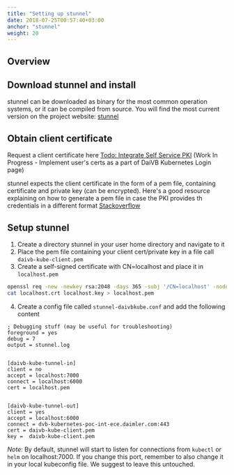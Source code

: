 ```yaml
---
title: "Setting up stunnel"
date: 2018-07-25T00:57:40+03:00
anchor: "stunnel"
weight: 20
---
```


## Overview

## Download stunnel and install

stunnel can be downloaded as binary for the most common operation systems, or it can be compiled from source. You will find the most current version on the project website: [stunnel](https://www.stunnel.org/)

## Obtain client certificate

Request a client certificate here [Todo: Integrate Self Service PKI](https://does.not.exist.yet) 
(Work In Progress - Implement user's certs as a part of DaiVB Kubernetes Login page)

stunnel expects the client certificate in the form of a pem file, containing certificate and private key (can be encrypted). Here's a good resource explaining on how to generate a pem file in case the PKI provides th credentials in a different format [Stackoverflow](https://stackoverflow.com/questions/9497719/extract-public-private-key-from-pkcs12-file-for-later-use-in-ssh-pk-authenticati) 

## Setup stunnel

1. Create a directory stunnel in your user home directory and navigate to it
2. Place the pem file containing your client cert/private key in a file call `daivb-kube-client.pem`
3. Create a self-signed certificate with CN=localhost and place it in `localhost.pem`

```bash
openssl req -new -newkey rsa:2048 -days 365 -subj '/CN=localhost' -nodes -x509 -keyout localhost.key -out localhost.crt
cat localhost.crt localhost.key > localhost.pem
```

4. Create a config file called `stunnel-daivbkube.conf` and add the following content

```text
; Debugging stuff (may be useful for troubleshooting)
foreground = yes
debug = 7
output = stunnel.log


[daivb-kube-tunnel-in]
client = no
accept = localhost:7000
connect = localhost:6000
cert = localhost.pem


[daivb-kube-tunnel-out]
client = yes
accept = localhost:6000
connect = dvb-kubernetes-poc-int-ece.daimler.com:443
cert = daivb-kube-client.pem
key =  daivb-kube-client.pem
```


*Note*: By default, stunnel will start to listen for connections from `kubectl` or `helm` on localhost:7000. If you change this port, remember to also change it in your local kubeconfig file. We suggest to leave this untouched. 
 